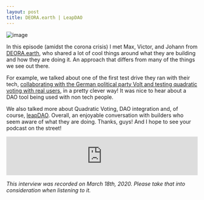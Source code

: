 ```yaml
---
layout: post
title: DEORA.earth | LeapDAO
---
```


![image](/assets/images/banners/s04e03.png)

In this episode (amidst the corona crisis) I met Max, Victor, and Johann from [DEORA.earth](https://www.deora.earth/), who shared a lot of cool things around what they are building and how they are doing it. An approach that differs from many of the things we see out there.

For example, we talked about one of the first test drive they ran with their tech, [collaborating with the German political party Volt and testing quadratic voting with real users](https://www.deora.earth/post/volt-party-uses-quadratic-voting-on-the-blockchain), in a pretty clever way! It was nice to hear about a DAO tool being used with non tech people.

We also talked more about Quadratic Voting, DAO integration and, of course, [leapDAO](https://leapdao.org/). Overall, an enjoyable conversation with builders who seem aware of what they are doing. Thanks, guys! And I hope to see your podcast on the street!

<iframe src="https://anchor.fm/daocast/embed/episodes/DEORA-earth--LeapDAO-ebmgch" height="102px" width="100%" frameborder="0" scrolling="no"></iframe>

*This interview was recorded on March 18th, 2020. Please take that into consideration when listening to it.*
